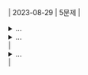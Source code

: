 | 2023-08-29 | 5문제 |<details><summary>...</summary>[11](https://github.com/2bell1/coding_practice/tree/c1173f04d3b9f7db6072eb41419d6ba5df9300b1/%ED%94%84%EB%A1%9C%EA%B7%B8%EB%9E%98%EB%A8%B8%EC%8A%A4/unrated/181943.%E2%80%85%EB%AC%B8%EC%9E%90%EC%97%B4%E2%80%85%EA%B2%B9%EC%B3%90%EC%93%B0%EA%B8%B0)<br/>[]()<br/>[]()<br/>[]()<br/>[]()</details><details><summary>...</summary>lv1<br/>lv1<br/>lv2<br/>lv2<br/>lv2</details>|<details><summary>...</summary>[프로그래머스]()<br/>[프로그래머스]()<br/>[프로그래머스]()<br/>[프로그래머스]()<br/>[프로그래머스]()</details>|
